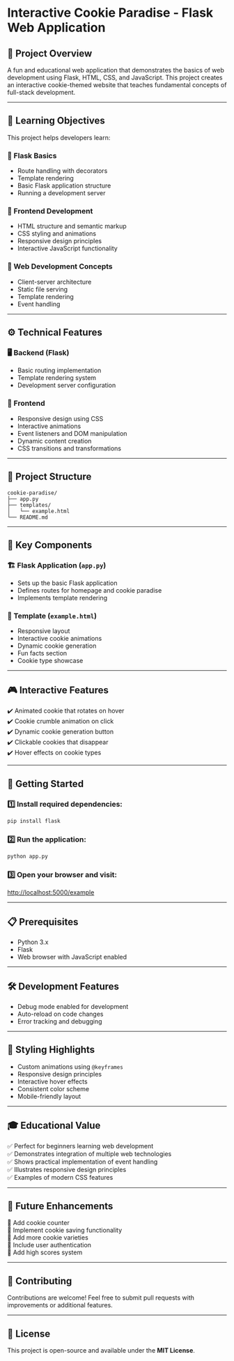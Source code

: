 # Interactive Cookie Paradise - Flask Web Application

## 📌 Project Overview

A fun and educational web application that demonstrates the basics of web development using Flask, HTML, CSS, and JavaScript. This project creates an interactive cookie-themed website that teaches fundamental concepts of full-stack development.

---

## 🎯 Learning Objectives

This project helps developers learn:

### 🔹 Flask Basics

- Route handling with decorators
- Template rendering
- Basic Flask application structure
- Running a development server

### 🔹 Frontend Development

- HTML structure and semantic markup
- CSS styling and animations
- Responsive design principles
- Interactive JavaScript functionality

### 🔹 Web Development Concepts

- Client-server architecture
- Static file serving
- Template rendering
- Event handling

---

## ⚙️ Technical Features

### 🖥 Backend (Flask)

- Basic routing implementation
- Template rendering system
- Development server configuration

### 🎨 Frontend

- Responsive design using CSS
- Interactive animations
- Event listeners and DOM manipulation
- Dynamic content creation
- CSS transitions and transformations

---

## 📂 Project Structure

```
cookie-paradise/
├── app.py
├── templates/
│   └── example.html
└── README.md
```

---

## 🔑 Key Components

### 🏗 Flask Application (`app.py`)

- Sets up the basic Flask application
- Defines routes for homepage and cookie paradise
- Implements template rendering

### 📜 Template (`example.html`)

- Responsive layout
- Interactive cookie animations
- Dynamic cookie generation
- Fun facts section
- Cookie type showcase

---

## 🎮 Interactive Features

✔️ Animated cookie that rotates on hover  
✔️ Cookie crumble animation on click  
✔️ Dynamic cookie generation button  
✔️ Clickable cookies that disappear  
✔️ Hover effects on cookie types

---

## 🚀 Getting Started

### 1️⃣ Install required dependencies:

```bash
pip install flask
```

### 2️⃣ Run the application:

```bash
python app.py
```

### 3️⃣ Open your browser and visit:

[http://localhost:5000/example](http://localhost:5000/example)

---

## 📋 Prerequisites

- Python 3.x
- Flask
- Web browser with JavaScript enabled

---

## 🛠 Development Features

- Debug mode enabled for development
- Auto-reload on code changes
- Error tracking and debugging

---

## 🎨 Styling Highlights

- Custom animations using `@keyframes`
- Responsive design principles
- Interactive hover effects
- Consistent color scheme
- Mobile-friendly layout

---

## 🎓 Educational Value

✅ Perfect for beginners learning web development  
✅ Demonstrates integration of multiple web technologies  
✅ Shows practical implementation of event handling  
✅ Illustrates responsive design principles  
✅ Examples of modern CSS features

---

## 🔮 Future Enhancements

🔹 Add cookie counter  
🔹 Implement cookie saving functionality  
🔹 Add more cookie varieties  
🔹 Include user authentication  
🔹 Add high scores system

---

## 🤝 Contributing

Contributions are welcome! Feel free to submit pull requests with improvements or additional features.

---

## 📜 License

This project is open-source and available under the **MIT License**.
